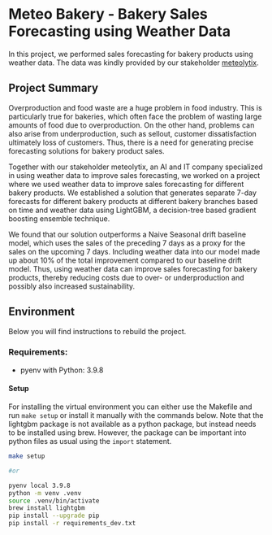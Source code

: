 # Meteo Bakery - Bakery Sales Forecasting using Weather Data

In this project, we performed sales forecasting for bakery products using weather data.
The data was kindly provided by our stakeholder [meteolytix](https://meteolytix.de).

## Project Summary

Overproduction and food waste are a huge problem in food industry. This is particularly true for bakeries, which often face the problem of wasting large amounts of food due to overproduction. On the other hand, problems can also arise from underproduction, such as sellout, customer dissatisfaction ultimately loss of customers. Thus, there is a need for generating precise forecasting solutions for bakery product sales.

Together with our stakeholder meteolytix, an AI and IT company specialized in using weather data to improve sales forecasting, we worked on a project where we used weather data to improve sales forecasting for different bakery products. We established a solution that generates separate 7-day forecasts for different bakery products at different bakery branches based on time and weather data using LightGBM, a decision-tree based gradient boosting ensemble technique. 

We found that our solution outperforms a Naive Seasonal drift baseline model, which uses the sales of the preceding 7 days as a proxy for the sales on the upcoming 7 days. Including weather data into our model made up about 10% of the total improvement compared to our baseline drift model. Thus, using weather data can improve sales forecasting for bakery products, thereby reducing costs due to over- or underproduction and possibly also increased sustainability.

## Environment

Below you will find instructions to rebuild the project.

### Requirements:

- pyenv with Python: 3.9.8

#### Setup

For installing the virtual environment you can either use the Makefile and run `make setup` or install it manually with the commands below. Note that the lightgbm package is not available as a python package, but instead needs to be installed using brew. However, the package can be important into python files as usual using the `import` statement.

```BASH
make setup

#or

pyenv local 3.9.8
python -m venv .venv
source .venv/bin/activate
brew install lightgbm
pip install --upgrade pip
pip install -r requirements_dev.txt
```